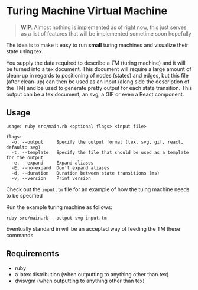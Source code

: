 # Turing Machine Virtual Machine

> **WIP**: Almost nothing is implemented as of right now, this just serves as a list of features that will be implemented sometime soon hopefully

The idea is to make it easy to run **small** turing machines and visualize their state using tex.

You supply the data required to describe a *TM* (turing machine) and it will be turned into a tex document. This document will require a large amount of clean-up in regards to positioning of nodes (states) and edges, but this file (after clean-up) can then be used as an input (along side the description of the TM) and be used to generate pretty output for each state transition. This output can be a tex document, an svg, a GIF or even a React component.

## Usage

```
usage: ruby src/main.rb <optional flags> <input file>

flags:
  -o, --output     Specify the output format (tex, svg, gif, react, default: svg)
  -t, --template   Specify the file that should be used as a template for the output
  -e, --expand     Expand aliases
  -E, --no-expand  Don't expand aliases
  -d, --duration   Duration between state transitions (ms)
  -v, --version    Print version
```

Check out the `input.tm` file for an example of how the tuing machine needs to be specified

Run the example turing machine as follows:

`ruby src/main.rb --output svg input.tm`

Eventually standard in will be an accepted way of feeding the TM these commands 

## Requirements

- ruby
- a latex distribution (when outputting to anything other than tex)
- dvisvgm (when outputting to anything other than tex)

